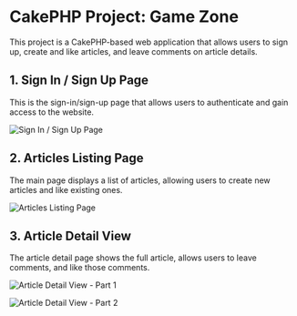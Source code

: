 # CakePHP Project: Game Zone

This project is a CakePHP-based web application that allows users to sign up, create and like articles, and leave comments on article details.

## 1. Sign In / Sign Up Page

This is the sign-in/sign-up page that allows users to authenticate and gain access to the website. 

![Sign In / Sign Up Page](https://github.com/Xaii24/cake_1000/blob/main/gzone3.png?raw=true)

## 2. Articles Listing Page

The main page displays a list of articles, allowing users to create new articles and like existing ones.

![Articles Listing Page](https://github.com/Xaii24/cake_1000/blob/main/gzone1.png?raw=true)

## 3. Article Detail View

The article detail page shows the full article, allows users to leave comments, and like those comments.

![Article Detail View - Part 1](https://github.com/Xaii24/cake_1000/blob/main/gzone2.png?raw=true)

![Article Detail View - Part 2](https://github.com/Xaii24/cake_1000/blob/main/gzone4.png?raw=true)
